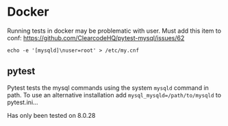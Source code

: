 
# Docker

Running tests in docker may be problematic with user. Must add this item to conf:
https://github.com/ClearcodeHQ/pytest-mysql/issues/62

```
echo -e '[mysqld]\nuser=root' > /etc/my.cnf
```


## pytest

Pytest tests the mysql commands using the system `mysqld` command in path. To use an alternative installation add `mysql_mysqld=/path/to/mysqld` to pytest.ini... 

Has only been tested on 8.0.28